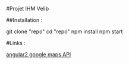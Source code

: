 #Projet IHM Velib

##Installation : 

git clone "repo"
cd "repo"
npm install
npm start

#Links :

  <a href="https://angular-maps.com/">angular2 google maps API</a>
